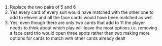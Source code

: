 1.  Replace the two pairs of 5 and 6
2. Yes every card of every suit would have matched with the other one to add to eleven and all the face cards would have been matched as well.
3. Yes, even though there are only two cards that add to 11 the player needs to think about which play will leave the most options i.e. removing a face card trio would open three spots rather than two making more options for cards to match with other cards already dealt
	